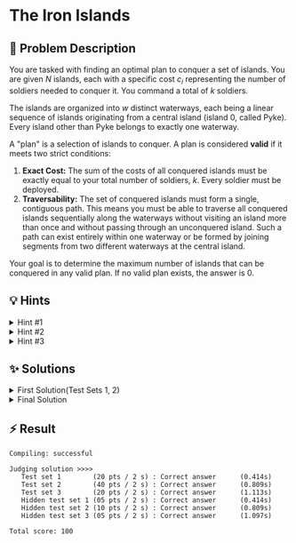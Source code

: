 # The Iron Islands

## 📝 Problem Description

You are tasked with finding an optimal plan to conquer a set of islands. You are given $N$ islands, each with a specific cost $c_i$ representing the number of soldiers needed to conquer it. You command a total of $k$ soldiers.

The islands are organized into $w$ distinct waterways, each being a linear sequence of islands originating from a central island (island 0, called Pyke). Every island other than Pyke belongs to exactly one waterway.

A "plan" is a selection of islands to conquer. A plan is considered **valid** if it meets two strict conditions:
1.  **Exact Cost:** The sum of the costs of all conquered islands must be exactly equal to your total number of soldiers, $k$. Every soldier must be deployed.
2.  **Traversability:** The set of conquered islands must form a single, contiguous path. This means you must be able to traverse all conquered islands sequentially along the waterways without visiting an island more than once and without passing through an unconquered island. Such a path can exist entirely within one waterway or be formed by joining segments from two different waterways at the central island.

Your goal is to determine the maximum number of islands that can be conquered in any valid plan. If no valid plan exists, the answer is 0.

## 💡 Hints

<details>
<summary>Hint #1</summary>
The condition that all attacked islands must be traversable without passing through an unattacked island is crucial. Think about what this implies about the arrangement of the islands you choose to conquer. They must be "next to" each other along the defined waterways.
</details>

<details>
<summary>Hint #2</summary>
A valid path can only visit each island once. To move from one waterway to another, you must pass through the central island, Pyke. What does this imply about the maximum number of different waterways that can be part of a single valid plan?
</details>

<details>
<summary>Hint #3</summary>
The problem can be simplified by considering two disjoint cases for a valid plan: either all conquered islands lie on a single waterway, or they lie on exactly two waterways, connected at Pyke. How can you find the best solution for each case? For the two-waterway case, if you spend $C_1$ soldiers on a segment of the first waterway, you are left with a fixed budget for the second. How can you efficiently find the best segment on another waterway for this remaining budget?
</details>

## ✨ Solutions

<details>
<summary>First Solution(Test Sets 1, 2)</summary>

### Core Idea

The problem requires us to find a set of islands that form a contiguous path and whose combined conquest cost is exactly $k$. The goal is to maximize the number of islands in such a set. The contiguous path constraint is reminiscent of problems involving contiguous subarrays, which often suggests a **sliding window** approach.

### Key Observation: Path Structure

A crucial observation comes from the traversal rules. To switch between waterways, one must pass through Pyke (island 0). Since each island can only be visited once in the final traversal, Pyke can be visited at most once. This means a valid path can involve islands from **at most two waterways**. If a path involved three or more waterways, it would need to pass through Pyke at least twice, which is forbidden.

This simplifies the problem immensely: a valid plan consists of either:
1.  A contiguous segment of islands on a single waterway.
2.  A contiguous segment of islands from one waterway connected at Pyke to a contiguous segment from a second waterway.

### The Algorithm

This observation leads to an approach where we check all valid path structures. We can iterate through all possible combinations of one or two waterways and find the best solution for each combination.

1.  **Single Waterway Case:** For each of the $w$ waterways, we can run a standard sliding window algorithm. We find the longest contiguous sequence of islands on that waterway whose costs sum to exactly $k$.

2.  **Two Waterway Case:** We can iterate through every pair of distinct waterways, say waterway `A` and waterway `B`. To form a single contiguous path, we can conceptually "stitch" them together at Pyke. For example, we can form a path `(end of A) -> ... -> Pyke -> ... -> (end of B)`. This means we traverse one waterway in reverse towards Pyke, and the other away from Pyke. We can then apply the sliding window algorithm on this combined path.

The main implementation challenge is managing the indices when creating a combined path from two separate waterways. In the provided code, this is handled by carefully tracking `left` and `right` pointers across the boundary between the two waterways.

### Complexity Analysis

This approach involves iterating through all pairs of waterways. There are $O(w^2)$ such pairs. For each pair, we perform a sliding window algorithm. The length of the combined path can be up to $O(n)$. Therefore, the time complexity is $O(w^2 \cdot n)$. If $w$ is small (as in Test Sets 1 and 2, where $w \le 20$), this is feasible. However, for larger $w$, this approach becomes too slow.

```cpp
#include <iostream>
#include <vector>

void solve() {
  // ===== READ INPUT =====
  int n, k, w; std::cin >> n >> k >> w;
  
  std::vector<int> required_men(n);
  for(int i = 0; i < n; ++i) { std::cin >> required_men[i]; }
  
  std::vector<std::vector<int>> waterways(w);
  std::vector<int> lengths(w);
  for(int i = 0; i < w; ++i) {
    int l; std::cin >> l;
    lengths[i] = l;
    waterways[i] = std::vector<int>(l);
    
    for(int j = 0; j < l; ++j) {
      std::cin >> waterways[i][j];
    }
  }
  
  // ===== SOLVE =====
  int max_size = 0;
  
  for(int w_1 = 0; w_1 < w; ++w_1) {
    int l_1 = lengths[w_1]; // Length of 1st waterway
    
    // Perform Sliding Window on the first waterway
    int left = 0;
    int sum = 0;
    for(int right = 0; right < l_1; ++right) {
      sum += required_men[waterways[w_1][l_1 - 1 - right]];
      
      // Adjust left pointer
      while(sum > k) {
        sum -= required_men[waterways[w_1][l_1 - 1 - left]];
        left++;
      }
      
      // If window is valid (sums up to k) update the maximum window size
      if(sum == k) {
        max_size = std::max(max_size, right - left + 1);
      }
    }
    
    // Continue Sliding Window on all other waterways
    for(int w_2 = w_1 + 1; w_2 < w; ++w_2) {
      int l_2 = lengths[w_2]; // Length of the 2nd waterway
      
      // Copy left and sum as they need to be reset after each waterway
      int curr_left = left;
      int curr_sum = sum;
      
      // Perform Sliding Window on the second waterway
      for(int right = l_1; right < l_1 + l_2 - 1 ; ++right) {
        curr_sum += required_men[waterways[w_2][right + 1 - l_1]];
        
        // Adjust left pointer
        while(curr_sum > k) {
          // left can still be on the first waterway
          if(curr_left < l_1) {
            curr_sum -= required_men[waterways[w_1][l_1 - 1 - curr_left]];
          } else {
            curr_sum -= required_men[waterways[w_2][curr_left + 1 - l_1]];
          }
          curr_left++;
        }
        
        // If window is valid (sums up to k) update the maximum window size
        if(curr_sum == k) {
          max_size = std::max(max_size, right - curr_left + 1);
        }
      }
    }
  }
  
  // ===== OUTPUT =====
  std::cout << max_size << std::endl;
}

int main() {
  std::ios_base::sync_with_stdio(false);
  
  int n_tests; std::cin >> n_tests;
  while(n_tests--) { solve(); }
}
```

</details>

<details>
<summary>Final Solution</summary>

### Decomposing the Problem

To achieve a solution efficient enough for all test sets, we must avoid the $O(w^2)$ term from the previous approach. We can do this by sticking to the same decomposition but handling the two-waterway case more intelligently.

The two cases to consider for an optimal solution are:
1.  The conquered islands form a contiguous segment on a **single waterway**.
2.  The conquered islands form a path spanning **two waterways**, connected at Pyke.

We can find the maximum number of islands for each case separately and take the overall maximum.

### Case 1: Single Waterway Paths

This case is straightforward. We can iterate through each of the $w$ waterways. For each one, we apply a standard **sliding window** algorithm to find the longest contiguous segment of islands whose costs sum up to exactly $k$. The total time complexity for this part is proportional to the sum of the lengths of all waterways, which is $O(n)$.

### Case 2: Two Waterway Paths

This is the more complex case. A path on two waterways must consist of:
- A segment of islands on waterway `A`, starting from Pyke and extending outwards.
- Pyke itself (island 0).
- A segment of islands on waterway `B`, also starting from Pyke and extending outwards.

Let's say we choose a segment on waterway `A` (excluding Pyke) with total cost $C_A$ and length $L_A$. For a valid plan, the total cost must be $k$. This means the remaining components—Pyke and the segment from waterway `B`—must have a combined cost of $k - C_A$. So, the segment from waterway `B` must have a cost of $C_B = k - C_A - \text{cost(Pyke)}$.

Our goal is to find a pair of such segments $(A, B)$ that maximizes the total length $L_A + L_B + 1$.

### An Efficient Approach using Hashing

A naive search for the matching segment on waterway `B` would be too slow. We can optimize this using a hash map (like `std::unordered_map` in C++).

The algorithm proceeds as follows:
1.  Initialize `max_size` by solving Case 1 for all single waterways.
2.  Initialize an empty hash map, `men_to_max_num_islands`. This map will store `cost -> max_length` pairs. Specifically, `map[C]` will hold the maximum number of islands (length) we can conquer with a path starting from (but not including) Pyke that costs exactly $C$.
3.  Iterate through each waterway, one by one. For the current waterway `i`:
    a.  Calculate the prefix sums of costs for segments starting from Pyke. Let `prefix_sum[j]` be the cost to conquer the first `j` islands on this waterway after Pyke.
    b.  For each prefix of length `j` and cost `prefix_sum[j]`:
        i.  Calculate the required cost for a complementary path on another waterway: `complement_cost = k - prefix_sum[j] - cost(Pyke)`.
        ii. Look up `complement_cost` in our hash map. If an entry exists, say `men_to_max_num_islands[complement_cost] = L_complement`, it means we have previously processed a waterway with a segment of length `L_complement` and cost `complement_cost`.
        iii. We have found a valid two-waterway plan with total length `j + L_complement + 1` (for Pyke). We update our global `max_size` with this new length if it's larger.
    c. After checking all prefixes of the current waterway `i`, we update the hash map with its own path information. For each prefix of length `j` and cost `prefix_sum[j]`, we update `men_to_max_num_islands[prefix_sum[j]] = max(men_to_max_num_islands[prefix_sum[j]], j)`.

By updating the map *after* checking for complements, we ensure that we only combine paths from two *different* waterways.

### Complexity Analysis

-   **Case 1:** As discussed, this is $O(n)$.
-   **Case 2:** We iterate through each waterway once. For each waterway of length $L$, we compute prefix sums ($O(L)$) and perform $L$ lookups and updates in the hash map (average $O(1)$ each). The total time across all waterways is proportional to the sum of their lengths, which is $O(n)$.

The overall time complexity is $O(n) + O(n) = O(n)$, which is efficient enough for all constraints.

```cpp
#include <iostream>
#include <vector>
#include <unordered_map>
#include <algorithm>

// [Prefix Sum, Distance to 0, Waterway Index]
typedef std::tuple<int, int, int> Path;

void solve() {
  // ===== READ INPUT =====
  int n, k, w; std::cin >> n >> k >> w;
  
  std::vector<int> required_men(n);
  for(int i = 0; i < n; ++i) { std::cin >> required_men[i]; }
  
  std::vector<std::vector<int>> waterways(w);
  for(int i = 0; i < w; ++i) {
    int l; std::cin >> l;
    waterways[i] = std::vector<int>(l);

    for(int j = 0; j < l; ++j) {
      int r; std::cin >> r;
      waterways[i][j] = required_men[r];
    }
  }
  
  const int CENTER_COST = required_men[0];
  
  // ===== SOLVE =====
  int max_size = 0;
  
  // Search for maximum size on each waterway individually
  for(int i = 0; i < w; ++i) {
    int l = waterways[i].size();
    
    // Perform Sliding Window over waterway i
    int sum, left; sum = left = 0;
    for(int right = 0; right < l; ++right) {
      sum += waterways[i][right];
      
      while(sum > k) {
        sum -= waterways[i][left];
        left++;
      }
      
      if(sum == k) {
        max_size = std::max(max_size, right - left + 1);
      }
    }
  }
  
  // Search for maximum size for 2 waterways
  std::unordered_map<int, int> men_to_max_num_islands; // num_men -> most islands
  std::vector<int> prefix_sums; // stores the 
  for(int w_idx = 0; w_idx < w; ++w_idx) {
    // Calculate Prefix Sums for the current waterway i
    prefix_sums = std::vector<int>(1, 0);
    
    const int l = waterways[w_idx].size();
    int sum = 0;
    for(int i = 1; i < l; ++i) {
      sum += waterways[w_idx][i];
      if(sum >= k) { break; } // Capturing all visited islands on the current waterway would require at least all k men, so it is not possible to be used in a combination of 2 waterways
      prefix_sums.push_back(sum);
    }
    
    const int l_sums = prefix_sums.size();
    
    // Check for each island j along the current waterway if the complement (k - [sums[j]) has already been seen before, if so this would form a valid window
    for(int i = 1; i < l_sums; ++i) {
      int complement = k - prefix_sums[i] - CENTER_COST;

      if(men_to_max_num_islands.find(complement) != men_to_max_num_islands.end()) {
        // We have previously seen a waterway along which the remaining men could be used
        max_size = std::max(max_size, i + men_to_max_num_islands[complement] + 1); // + 1 to account for the center
      }
    }
    
    // Add the results from this waterway to the Hash Map
    for(int i = 1; i < l_sums; ++i) {
      // Check if there already exists an entry for the number men
      if(men_to_max_num_islands.find(prefix_sums[i]) == men_to_max_num_islands.end()) {
        // We have not encountered this amount of (remaining) men so create a new entry
        men_to_max_num_islands[prefix_sums[i]] = i;
      } else {
        // We have previously encountered this amount of (remaining) men so only update if we can now capture more islands
        men_to_max_num_islands[prefix_sums[i]] = std::max(men_to_max_num_islands[prefix_sums[i]], i);
      }
    }
  }
  
  // ===== OUTPUT =====
  std::cout << max_size << std::endl;
}

int main() {
  std::ios_base::sync_with_stdio(false);
  
  int n_tests; std::cin >> n_tests;
  while(n_tests--) { solve(); }
}
```

</details>

## ⚡ Result

```plaintext
Compiling: successful

Judging solution >>>>
   Test set 1        (20 pts / 2 s) : Correct answer      (0.414s)
   Test set 2        (40 pts / 2 s) : Correct answer      (0.809s)
   Test set 3        (20 pts / 2 s) : Correct answer      (1.113s)
   Hidden test set 1 (05 pts / 2 s) : Correct answer      (0.414s)
   Hidden test set 2 (10 pts / 2 s) : Correct answer      (0.809s)
   Hidden test set 3 (05 pts / 2 s) : Correct answer      (1.097s)

Total score: 100
```